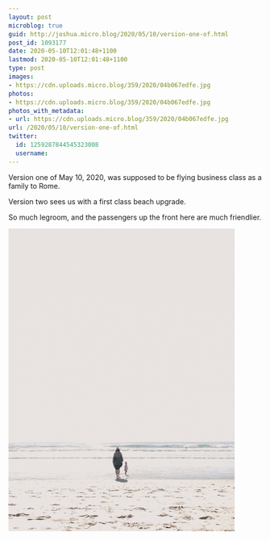 ```yaml
---
layout: post
microblog: true
guid: http://joshua.micro.blog/2020/05/10/version-one-of.html
post_id: 1093177
date: 2020-05-10T12:01:48+1100
lastmod: 2020-05-10T12:01:48+1100
type: post
images:
- https://cdn.uploads.micro.blog/359/2020/04b067edfe.jpg
photos:
- https://cdn.uploads.micro.blog/359/2020/04b067edfe.jpg
photos_with_metadata:
- url: https://cdn.uploads.micro.blog/359/2020/04b067edfe.jpg
url: /2020/05/10/version-one-of.html
twitter:
  id: 1259287844545323008
  username: 
---
```

Version one of May 10, 2020, was supposed to be flying business class as a family to Rome.

Version two sees us with a first class beach upgrade.

So much legroom, and the passengers up the front here are much friendlier.

<img src="uploads/2020/04b067edfe.jpg" width="449" height="600" alt="" />

